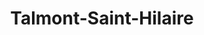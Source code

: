 ---
title: Talmont-Saint-Hilaire
url: /talmont-saint-hilaire/
latitude: 46.467
longitude: -1.619
---